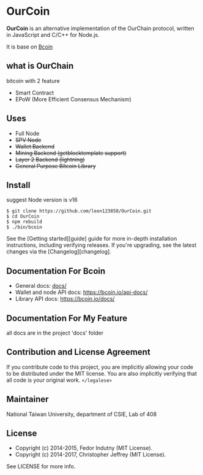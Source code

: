 # OurCoin

**OurCoin** is an alternative implementation of the OurChain protocol, written in
JavaScript and C/C++ for Node.js.

It is base on [Bcoin](https://github.com/bcoin-org/bcoin)

## what is OurChain

bitcoin with 2 feature

- Smart Contract
- EPoW (More Efficient Consensus Mechanism)

## Uses

- Full Node
- ~~SPV Node~~
- ~~Wallet Backend~~
- ~~Mining Backend (getblocktemplate support)~~
- ~~Layer 2 Backend (lightning)~~
- ~~General Purpose Bitcoin Library~~

## Install

suggest Node version is v16

```
$ git clone https://github.com/leon123858/OurCoin.git
$ cd OurCoin
$ npm rebuild
$ ./bin/bcoin
```

See the [Getting started][guide] guide for more in-depth installation
instructions, including verifying releases. If you're upgrading, see the
latest changes via the [Changelog][changelog].

## Documentation For Bcoin

- General docs: [docs/](docs/README.md)
- Wallet and node API docs: https://bcoin.io/api-docs/
- Library API docs: https://bcoin.io/docs/

## Documentation For My Feature

all docs are in the project 'docs' folder

## Contribution and License Agreement

If you contribute code to this project, you are implicitly allowing your code
to be distributed under the MIT license. You are also implicitly verifying that
all code is your original work. `</legalese>`

## Maintainer

National Taiwan University, department of CSIE, Lab of 408

## License

- Copyright (c) 2014-2015, Fedor Indutny (MIT License).
- Copyright (c) 2014-2017, Christopher Jeffrey (MIT License).

See LICENSE for more info.
